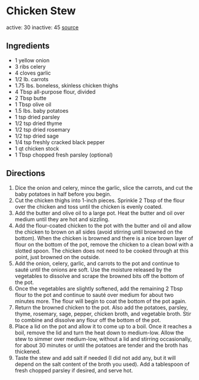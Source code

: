# Chicken Stew
active: 30
inactive: 45
[source](https://www.budgetbytes.com/chicken-stew/)
## Ingredients
* 1 yellow onion
* 3 ribs celery
* 4 cloves garlic
* 1/2 lb. carrots
* 1.75 lbs. boneless, skinless chicken thighs
* 4 Tbsp all-purpose flour, divided
* 2 Tbsp butte
* 1 Tbsp olive oil
* 1.5 lbs. baby potatoes
* 1 tsp dried parsley
* 1/2 tsp dried thyme
* 1/2 tsp dried rosemary
* 1/2 tsp dried sage
* 1/4 tsp freshly cracked black pepper
* 1 qt chicken stock
* 1 Tbsp chopped fresh parsley (optional)
## Directions
1. Dice the onion and celery, mince the garlic, slice the carrots, and cut the baby potatoes in half before you begin.
2. Cut the chicken thighs into 1-inch pieces. Sprinkle 2 Tbsp of the flour over the chicken and toss until the chicken is evenly coated.
3. Add the butter and olive oil to a large pot. Heat the butter and oil over medium until they are hot and sizzling.
4. Add the flour-coated chicken to the pot with the butter and oil and allow the chicken to brown on all sides (avoid stirring until browned on the bottom). When the chicken is browned and there is a nice brown layer of flour on the bottom of the pot, remove the chicken to a clean bowl with a slotted spoon. The chicken does not need to be cooked through at this point, just browned on the outside.
5. Add the onion, celery, garlic, and carrots to the pot and continue to sauté until the onions are soft. Use the moisture released by the vegetables to dissolve and scrape the browned bits off the bottom of the pot.
6. Once the vegetables are slightly softened, add the remaining 2 Tbsp flour to the pot and continue to sauté over medium for about two minutes more. The flour will begin to coat the bottom of the pot again.
7. Return the browned chicken to the pot. Also add the potatoes, parsley, thyme, rosemary, sage, pepper, chicken broth, and vegetable broth. Stir to combine and dissolve any flour off the bottom of the pot.
8. Place a lid on the pot and allow it to come up to a boil. Once it reaches a boil, remove the lid and turn the heat down to medium-low. Allow the stew to simmer over medium-low, without a lid and stirring occasionally, for about 30 minutes or until the potatoes are tender and the broth has thickened.
9. Taste the stew and add salt if needed (I did not add any, but it will depend on the salt content of the broth you used). Add a tablespoon of fresh chopped parsley if desired, and serve hot.
